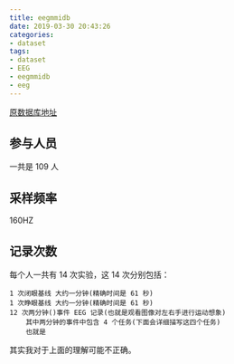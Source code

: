 ```yaml
---
title: eegmmidb
date: 2019-03-30 20:43:26
categories:
- dataset
tags:
- dataset
- EEG
- eegmmidb
- eeg
---
```

[原数据库地址](https://www.physionet.org/pn4/eegmmidb/)
<!-- more -->
## 参与人员
一共是 109 人
## 采样频率
160HZ
## 记录次数

每个人一共有 14 次实验，这 14 次分别包括：

	1 次闭眼基线 大约一分钟(精确时间是 61 秒)
	1 次睁眼基线 大约一分钟(精确时间是 61 秒)
	12 次两分钟()事件 EEG 记录(也就是观看图像对左右手进行运动想象)
		其中两分钟的事件中包含 4 个任务(下面会详细描写这四个任务)
		也就是 
	
其实我对于上面的理解可能不正确。



